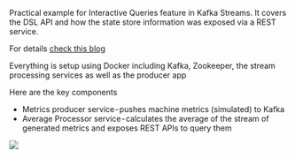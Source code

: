 Practical example for Interactive Queries feature in Kafka Streams. It covers the DSL API and how the state store information was exposed via a REST service. 

For details [check this blog](https://medium.com/@abhishek1987/kafka-streams-interactive-queries-9a05ff92d75a)

Everything is setup using Docker including Kafka, Zookeeper, the stream processing services as well as the producer app

Here are the key components

- Metrics producer service - pushes machine metrics (simulated) to Kafka
- Average Processor service - calculates the average of the stream of generated metrics and exposes REST APIs to query them

![](https://cdn-images-1.medium.com/max/2000/1*dmjneoc5Zjwh4cgL5Vd0mA.jpeg)